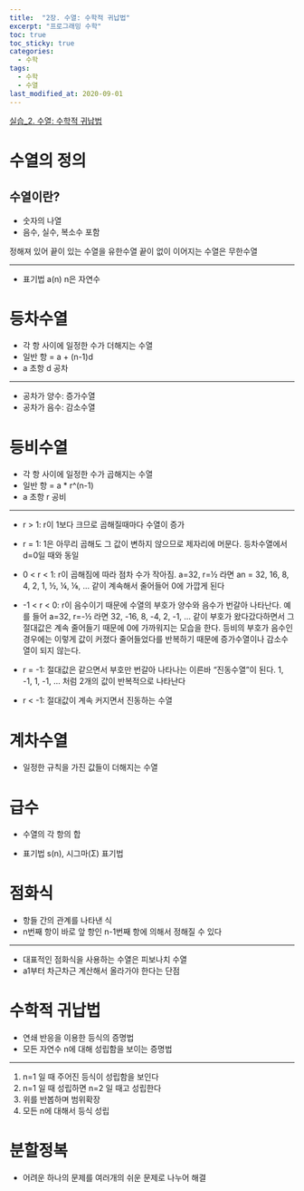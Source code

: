 ```yaml
---
title:  "2장. 수열: 수학적 귀납법"
excerpt: "프로그래밍 수학"
toc: true
toc_sticky: true
categories:
  - 수학
tags:
  - 수학
  - 수열
last_modified_at: 2020-09-01
---
```


[실습_2. 수열: 수학적 귀납법](https://limjun92.github.io/%EC%88%98%ED%95%99_test/%EC%8B%A4%EC%8A%B5_2.-%EC%88%98%EC%97%B4-%EC%88%98%ED%95%99%EC%A0%81-%EA%B7%80%EB%82%A9%EB%B2%95/)

# 수열의 정의

## 수열이란?

* 숫자의 나열
* 음수, 실수, 복소수 포함

정해져 있어 끝이 있는 수열을 유한수열
끝이 없이 이어지는 수열은 무한수열

---

* 표기법 a(n) n은 자연수

# 등차수열

* 각 항 사이에 일정한 수가 더해지는 수열
* 일반 항 = a + (n-1)d
* a 초항 d 공차

---

* 공차가 양수: 증가수열
* 공차가 음수: 감소수열

# 등비수열

* 각 항 사이에 일정한 수가 곱해지는 수열
* 일반 항 = a * r^(n-1)
* a 초항 r 공비

---

* r > 1: r이 1보다 크므로 곱해질때마다 수열이 증가

* r = 1: 1은 아무리 곱해도 그 값이 변하지 않으므로 제자리에 머문다. 등차수열에서 d=0일 때와 동일

* 0 < r < 1: r이 곱해짐에 따라 점차 수가 작아짐. a=32, r=½ 라면 an = 32, 16, 8, 4, 2, 1, ½, ¼, ⅛, … 같이 계속해서 줄어들어 0에 가깝게 된다

* -1 < r < 0: r이 음수이기 때문에 수열의 부호가 양수와 음수가 번갈아 나타난다. 예를 들어 a=32, r=-½ 라면 32, -16, 8, -4, 2, -1, … 같이 부호가 왔다갔다하면서 그 절대값은 계속 줄어들기 때문에 0에 가까워지는 모습을 한다. 등비의 부호가 음수인 경우에는 이렇게 값이 커졌다 줄어들었다를 반복하기 때문에 증가수열이나 감소수열이 되지 않는다.

* r = -1: 절대값은 같으면서 부호만 번갈아 나타나는 이른바 “진동수열”이 된다. 1, -1, 1, -1, … 처럼 2개의 값이 반복적으로 나타난다

* r < -1: 절대값이 계속 커지면서 진동하는 수열

# 계차수열

* 일정한 규칙을 가진 값들이 더해지는 수열

# 급수

* 수열의 각 항의 합

* 표기법 s(n), 시그마(Σ) 표기법

# 점화식

* 항들 간의 관계를 나타낸 식
* n번째 항이 바로 앞 항인 n-1번째 항에 의해서 정해질 수 있다
---
* 대표적인 점화식을 사용하는 수열은 피보나치 수열
* a1부터 차근차근 계산해서 올라가야 한다는 단점

# 수학적 귀납법

* 연쇄 반응을 이용한 등식의 증명법
* 모든 자연수 n에 대해 성립함을 보이는 증명법

---
1. n=1 일 때 주어진 등식이 성립함을 보인다
2. n=1 일 때 성립하면 n=2 일 때고 성립한다
3. 위를 반봅하며 범위확장
4. 모든 n에 대해서 등식 성립

# 분할정복

* 어려운 하나의 문제를 여러개의 쉬운 문제로 나누어 해결



